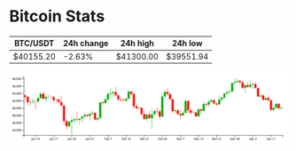 # Bitcoin Stats

BTC/USDT|24h change|24h high|24h low|
|---|---|---|---|
|$40155.20|-2.63%|$41300.00|$39551.94|

<img src="./chart.svg">
